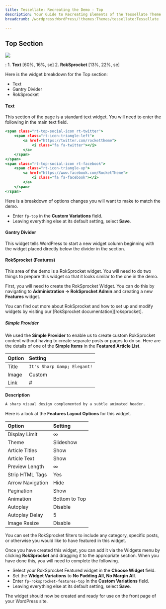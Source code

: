 ```yaml
---
title: Tessellate: Recreating the Demo - Top
description: Your Guide to Recreating Elements of the Tessellate Theme for WordPress
breadcrumb: /wordpress:WordPress/!themes:Themes/tessellate:Tessellate

---
```


Top Section
-----

![][demo]

:   1. **Text** [60%, 16%, se]
    2. **RokSprocket** [13%, 22%, se]

Here is the widget breakdown for the Top section:

* Text
* Gantry Divider
* RokSprocket

#### Text

This section of the page is a standard text widget. You will need to enter the following in the main text field.

~~~ .html
<span class="rt-top-social-icon rt-twitter">
	<span class="rt-icon-triangle-left">
		<a href="https://twitter.com/rockettheme">
			<i class="fa fa-twitter"></i>
		</a>
	</span>
</span>
<span class="rt-top-social-icon rt-facebook">
	<span class="rt-icon-triangle-up">
		<a href="https://www.facebook.com/RocketTheme">
			<i class="fa fa-facebook"></i>
		</a>
	</span>
</span>
~~~

Here is a breakdown of options changes you will want to make to match the demo.

* Enter `fp-top` in the **Custom Variations** field.
* Leaving everything else at its default setting, select **Save**.

#### Gantry Divider

This widget tells WordPress to start a new widget column beginning with the widget placed directly below the divider in the section.

#### RokSprocket (Features)

This area of the demo is a RokSprocket widget. You will need to do two things to prepare this widget so that it looks similar to the one in the demo.

First, you will need to create the RokSprocket Widget. You can do this by navigating to **Administration -> RokSprocket Admin** and creating a new **Features** widget.

You can find out more about RokSprocket and how to set up and modify widgets by visiting our [RokSprocket documentation][roksprocket].

##### Simple Provider

We used the **Simple Provider** to enable us to create custom RokSprocket content without having to create separate posts or pages to do so. Here are the details of one of the **Simple Items** in the **Featured Article List**.

| Option      | Setting                     |
| :---------- | :----------                 |
| Title       | `It's Sharp &amp; Elegant!` |
| Image       | Custom                      |
| Link        | #                           |

**Description**

~~~ .html
A sharp visual design complemented by a subtle animated header.
~~~

Here is a look at the **Features Layout Options** for this widget.

| Option           | Setting         |
| :----------      | :----------     |
| Display Limit    | ∞               |
| Theme            | Slideshow       |
| Article Titles   | Show            |
| Article Text     | Show            |
| Preview Length   | ∞               |
| Strip HTML Tags  | Yes             |
| Arrow Navigation | Hide            |
| Pagination       | Show            |
| Animation        | Bottom to Top   |
| Autoplay         | Disable         |
| Autoplay Delay   | 5               |
| Image Resize     | Disable         |

You can set the RokSprocket filters to include any category, specific posts, or otherwise you would like to have featured in this widget.

Once you have created this widget, you can add it via the Widgets menu by clicking **RokSprocket** and dragging it to the appropriate section. When you have done this, you will need to complete the following.

* Select your RokSprocket Featured widget in the **Choose Widget** field.
* Set the **Widget Variations** to **No Padding All, No Margin All**.
* Enter `fp-roksprocket-features-top` in the **Custom Variations** field.
* Leaving everything else at its default setting, select **Save**.

The widget should now be created and ready for use on the front page of your WordPress site.

[demo]: assets/demo_2.jpeg
